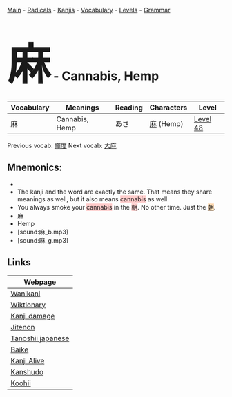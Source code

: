<style> bigfont {font-size: 100px}</style>
[Main](../README.md) -
[Radicals](../radicals.md) -
[Kanjis](../kanjis.md) -
[Vocabulary](../vocabulary.md) -
[Levels](../levels.md) -
[Grammar](../grammar.md)
# <bigfont> 麻</bigfont> - Cannabis, Hemp 

| Vocabulary | Meanings | Reading | Characters | Level |
| --- | --- | --- | --- | --- |
| 麻 | Cannabis, Hemp | あさ |  [麻](../kanjis/麻.md) (Hemp) | [Level 48](../levels/wk_level48.md) |

Previous vocab: [輝度](輝度.md) Next vocab: [大麻](大麻.md) 

## Mnemonics:

* 
* The kanji and the word are exactly the same. That means they share meanings as well, but it also means <span style="background-color:#ffcccb"> cannabis</span> as well.
* You always smoke your <span style="background-color:#ffcccb"> cannabis</span> in the <span style="background-color:#ffcccb"> 朝</span>. No other time. Just the <span style="background-color:#fed8b1"> [朝](https://jisho.org/search/朝)</span>.
* 麻
* Hemp
* [sound:麻_b.mp3]
* [sound:麻_g.mp3]


## Links 

| Webpage |
| --- |
| [Wanikani          ](https://www.wanikani.com/kanji/麻) |
| [Wiktionary        ](https://en.wiktionary.org/wiki/麻) |
| [Kanji damage      ](http://www.kanjidamage.com/kanji/search?utf8=✓&q=麻) |
| [Jitenon           ](https://jitenon.com/kanji/麻) |
| [Tanoshii japanese ](https://www.tanoshiijapanese.com/dictionary/kanji.cfm?k=麻) |
| [Baike             ](https://baike.baidu.com/item/麻) |
| [Kanji Alive       ](https://app.kanjialive.com/麻) |
| [Kanshudo          ](https://www.kanshudo.com/searchmn?q=麻) |
| [Koohii            ](https://kanji.koohii.com/study/kanji/麻) |
